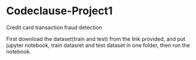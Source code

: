 # Codeclause-Project1
Credit card transaction fraud detection


First download the dataset(train and test) from the link provided, and put jupyter notebook, train datasret and test dataset in one folder, then run the notebook.
